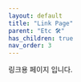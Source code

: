 ```yaml
---
layout: default
title: "Link Page"
parent: "Etc 🛠"
has_children: true
nav_order: 3
---
```


링크용 페이지 입니다.